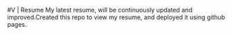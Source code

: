 #V | Resume
My latest resume, will be continuously updated and improved.Created this repo to view my resume, and deployed it using github pages.
